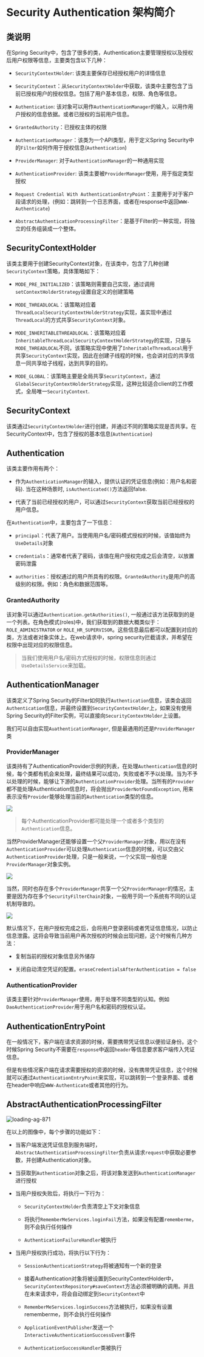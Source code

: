 # Security Authentication 架构简介

## 类说明

在Spring Security中，包含了很多的类，Authentication主要管理授权以及授权后用户权限等信息，主要类包含以下几种：

- `SecurityContextHolder`: 该类主要保存已经授权用户的详情信息

- `SecurityContext`：从`SecurityContextHolder`中获取，该类中主要包含了当前已授权用户的授权信息。包括了用户基本信息，权限、角色等信息。

- `Authentication`: 该对象可以用作`AuthenticationManager`的输入，以用作用户授权的信息依据。或者已授权的当前用户信息。

- `GrantedAuthority`：已授权主体的权限

- `AuthenticationManager`：该类为一个API类型，用于定义Spring Security中的`Filter`如何作用于授权信息(`Authentication`)

- `ProviderManager`: 对于`AuthenticationManager`的一种通用实现

- `AuthenticationProvider`: 该类主要被`ProviderManager`使用，用于指定类型授权

- `Request Credential With AuthenticationEntryPoint`：主要用于对于客户段请求的处理，(例如：跳转到一个日志界面，或者在response中返回`WWW-Authenticate`)

- `AbstractAuthenticationProcessingFilter`：是基于Filter的一种实现，将独立的任务组装成一个整体。

## SecurityContextHolder

该类主要用于创建SecurityContext对象，在该类中，包含了几种创建`SecurityContext`策略，具体策略如下：

- `MODE_PRE_INITIALIZED`：该策略则需要自己实现，通过调用`setContextHolderStrategy`设置自定义的创建策略

- `MODE_THREADLOCAL`：该策略对应着`ThreadLocalSecurityContextHolderStrategy`实现，盖实现中通过`ThreadLocal`的方式共享`SecurityContext`对象。

- `MODE_INHERITABLETHREADLOCAL`：该策略对应着`InheritableThreadLocalSecurityContextHolderStrategy`的实现，只是与`MODE_THREADLOCAL`不同，该策略实现中使用了`InheritableThreadLocal`用于共享`SecurityContext`实现，因此在创建子线程的时候，也会讲对应的共享信息一同共享给子线程，达到共享的目的。

- `MODE_GLOBAL`：该策略主要是全局共享`SecurityContext`，通过`GlobalSecurityContextHolderStrategy`实现，这种比较适合client的工作模式，全局唯一`SecurityContext`.

## SecurityContext

该类通过`SecurityContextHolder`进行创建，并通过不同的策略实现是否共享。在SecurityContext中，包含了授权的基本信息(`Authentication`)

## Authentication

该类主要作用有两个：

- 作为`AuthenticationManager`的输入，提供认证的凭证信息(例如：用户名和密码). 当在这种场景时, `isAuthenticated()`方法返回false.

- 代表了当前已经授权的用户，可以通过`SecurityContext`获取当前已经授权的用户信息。

在`Authentication`中，主要包含了一下信息：

- `principal`：代表了用户。当使用用户名/密码模式授权的时候，该值始终为`UseDetails`对象

- `credentials`：通常者代表了密码，该值在用户授权完成之后会清空，以放置密码泄露

- `authorities`：授权通过的用户所具有的权限。`GrantedAuthority`是用户的高级别的权限。例如：角色和数据范围等。

### GrantedAuthority

该对象可以通过`Authentication.getAuthorities()`, 一般通过该方法获取到的是一个列表。在角色模式(roles)中，我们获取到的数据大概类似于：`ROLE_ADMINISTRATOR` or `ROLE_HR_SUPERVISOR`。这些信息最后都可以配置到对应的类，方法或者对象实体上。在web请求中，spring security拦截请求，并希望在权限中出现对应的权限信息。

> 当我们使用用户名/密码方式授权的时候，权限信息则通过`UseDetailsService`来加载。

## AuthenticationManager

该类定义了Spring Security的Filter如何执行`Authentication`信息，该类会返回`Authentication`信息，并最终设置到`SecurityContextHolder`上，如果没有使用Spring Security的Filter实例，可以直接向`SecurityContextHolder`上设置。

我们可以自由实现`AuathenticationManager`, 但是最通用的还是`ProviderManager`类

### ProviderManager

该类持有了AuthenticationProvider示例的列表，在处理`Authentication`信息的时候，每个类都有机会来处理，最终结果可以成功，失败或者不予以处理。当为不予以处理的时候，能够让下游的`AuthenticationProvider`处理。当所有的`Provider`都不能处理Authentication信息时，将会抛出`ProviderNotFoundException`, 用来表示没有`Provider`能够处理当前的`Authentication`类型的信息。

![](../../../../../assets/24e95b7a0e98a56cc4862711e84021d4e1074dd2.png)

> 每个AuthenticationProvider都可能处理一个或者多个类型的`Authentication`信息。

当然ProviderManager还能够设置一个父`ProviderManager`对象，用以在没有`AuthenticationProvider`可以处理`Authentication`信息的时候，可以交由父`AuthenticationProvider`处理，只是一般来说，一个父实现一般也是`ProviderManager`对象实例。

![](../../../../../assets/2d5698383efadaf1c213ac43d4452be7520c3d5d.png)

当然，同时也存在多个`ProviderManager`共享一个父`ProviderManager`的情况，主要是因为存在多个`SecurityFilterChain`对象，一般用于同一个系统有不同的认证机制导致的。

![](../../../../../assets/8987f5f3c7da79d83ab5e675c967f2ed2efa850b.png)

默认情况下，在用户授权完成之后，会将用户登录密码或者凭证信息情况，以防止信息泄露。这将会导致当前用户再次授权的时候会出现问题，这个时候有几种方法：

- 复制当前的授权对象信息另外储存

- 关闭自动清空凭证的配置。`eraseCredentialsAfterAuthentication = false`

### AuthenticationProvider

该类主要针对`ProviderManager`使用，用于处理不同类型的认知。例如`DaoAuthenticationProvider`用于用户名和密码的授权认证。

## AuthenticationEntryPoint

在一般情况下，客户端在请求资源的时候，需要携带凭证信息以便验证身份。这个时候Spring Security不需要在`response`中返回`header`等信息要求客户端传入凭证信息。

但是有些情况客户端在请求需要授权的资源的时候，没有携带凭证信息，这个时候就可以通过`AuthenticationEntryPoint`来实现，可以跳转到一个登录界面、或者在header中响应`WWW-Authenticate`或者其他的行为。

## AbstractAuthenticationProcessingFilter

![loading-ag-871](../../../../../assets/022df680ed1c0a2627d33f45cf2ffda18fe0f247.png)

在以上的图像中，每个步骤的功能如下：

- 当客户端发送凭证信息到服务端时，`AbstractAuthenticationProcessingFilter`负责从请求`request`中获取必要参数，并创建Authentication对象。

- 当获取到`Authentication`对象之后，将该对象发送到`AuthenticationManager`进行授权

- 当用户授权失败后，将执行一下行为：
  
  - `SecurityContextHolder`负责清空上下文对象信息
  
  - 将执行`RememberMeServices.loginFail`方法，如果没有配置`rememberme`，则不会执行任何操作
  
  - `AuthenticationFailureHandler`被执行

- 当用户授权执行成功，将执行以下行为：
  
  - `SessionAuthenticationStrategy`将被通知有一个新的登录
  
  - 接着Authentication对象将被设置到SecurityContextHolder中，`SecurityContextRepository#saveContext`方法必须被明确的调用。并且在未来请求中，将会自动绑定到`SecurityContext`中
  
  - `RememberMeServices.loginSuccess`方法被执行，如果没有设置rememberme，则不会执行任何操作
  
  - `ApplicationEventPublisher`发送一个`InteractiveAuthenticationSuccessEvent`事件
  
  - `AuthenticationSuccessHandler`类被执行

